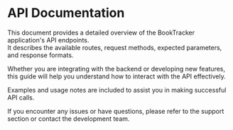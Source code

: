 # API Documentation

This document provides a detailed overview of the BookTracker application's API endpoints.  
It describes the available routes, request methods, expected parameters, and response formats.

Whether you are integrating with the backend or developing new features, this guide will help you understand how to interact with the API effectively.

Examples and usage notes are included to assist you in making successful API calls.

If you encounter any issues or have questions, please refer to the support section or contact the development team.
